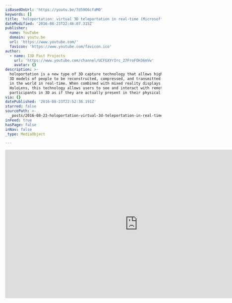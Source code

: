 ```yaml
---
isBasedOnUrl: 'https://youtu.be/7d59O6cfaM0'
keywords: []
title: 'holoportation: virtual 3D teleportation in real-time (Microsoft Research)'
dateModified: '2016-08-23T22:46:07.315Z'
publisher:
  name: YouTube
  domain: youtu.be
  url: 'https://www.youtube.com/'
  favicon: 'https://www.youtube.com/favicon.ico'
author:
  - name: I3D Past Projects
    url: 'https://www.youtube.com/channel/UCFGXYrIrc_27FroFOH36mVw'
    avatar: {}
description: >-
  holoportation is a new type of 3D capture technology that allows high quality
  3D models of people to be reconstructed, compressed, and transmitted anywhere
  in the world in real-time. When combined with mixed reality displays such as
  HoloLens, this technology allows users to see and interact with remote
  participants in 3D as if they are actually present in their physical space.
via: {}
datePublished: '2016-08-23T22:52:36.191Z'
starred: false
sourcePath: >-
  _posts/2016-08-23-holoportation-virtual-3d-teleportation-in-real-time-micros.md
inFeed: true
hasPage: false
inNav: false
_type: MediaObject

---
```

<iframe src="https://cdn.embedly.com/widgets/media.html?src=https%3A%2F%2Fwww.youtube.com%2Fembed%2F7d59O6cfaM0%3Ffeature%3Doembed&amp;url=http%3A%2F%2Fwww.youtube.com%2Fwatch%3Fv%3D7d59O6cfaM0&amp;image=https%3A%2F%2Fi.ytimg.com%2Fvi%2F7d59O6cfaM0%2Fhqdefault.jpg&amp;key=b7d04c9b404c499eba89ee7072e1c4f7&amp;type=text%2Fhtml&amp;schema=youtube" width="854" height="480" scrolling="no" frameborder="0" allowfullscreen="" style=""></iframe>